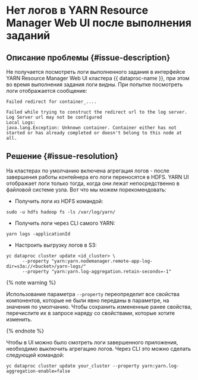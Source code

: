 # Нет логов в YARN Resource Manager Web UI после выполнения заданий


## Описание проблемы {#issue-description}

Не получается посмотреть логи выполненного задания в интерфейсе YARN Resource Manager Web UI кластера {{ dataproc-name }}, при этом во время выполнения задания логи видны. При попытке посмотреть логи отображается сообщение:

```
Failed redirect for container_....

Failed while trying to construct the redirect url to the log server. Log Server url may not be configured
Local Logs:
java.lang.Exception: Unknown container. Container either has not started or has already completed or doesn't belong to this node at all.
```

## Решение {#issue-resolution}

На кластерах по умолчанию включена агрегация логов - после завершения работы контейнера его логи переносятся в HDFS. YARN UI отображает логи только тогда, когда они лежат непосредственно в файловой системе узла. Вот что мы можем порекомендовать:

* Получить логи из HDFS командой:

```
sudo -u hdfs hadoop fs -ls /var/log/yarn/
```

* Получить логи через CLI самого YARN:

```
yarn logs -applicationId
```

* Настроить выгрузку логов в S3:

```
yc dataproc cluster update <id_cluster> \
      --property "yarn:yarn.nodemanager.remote-app-log-dir=s3a://<bucket>/yarn-logs/"
      --property "yarn:yarn.log-aggregation.retain-seconds=-1"
```

{% note warning %}

Использование параметра `--property` переопределит все свойства компонентов, которые не были явно переданы в параметре, на значения по умолчанию. Чтобы сохранить измененные ранее свойства, перечислите их в запросе наряду со свойствами, которые хотите изменить.

{% endnote %}

Чтобы в UI можно было смотреть логи завершенного приложения, необходимо выключить агрегацию логов. Через CLI это можно сделать следующей командой:

```
yc dataproc cluster update your_cluster --property yarn:yarn.log-aggregation-enable=false
```
